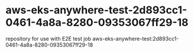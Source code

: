 # aws-eks-anywhere-test-2d893cc1-0461-4a8a-8280-09353067ff29-18
repository for use with E2E test job aws-eks-anywhere-test:2d893cc1-0461-4a8a-8280-09353067ff29-18
